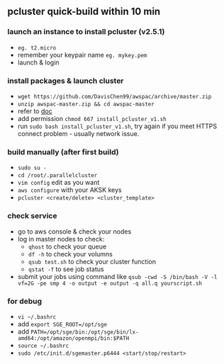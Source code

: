 ## pcluster quick-build within 10 min

### launch an instance to install pcluster (v2.5.1)
- `eg. t2.micro`
- remember your keypair name `eg. mykey.pem`
- launch & login

### install packages & launch cluster
- `wget https://github.com/DavisChen99/awspac/archive/master.zip`
- `unzip awspac-master.zip && cd awspac-master`
- refer to [doc](https://aws-parallelcluster.readthedocs.io/en/latest/configuration.html#scheduler)
- add permission `chmod 667 install_pcluster_v1.sh`
- run `sudo bash install_pcluster_v1.sh`, try again if you meet HTTPS connect problem - usually network issue.

### build manually (after first build)
- `sudo su -`
- `cd /root/.parallelcluster`
- `vim config` edit as you want
- `aws configure` with your AKSK keys
- `pcluster <create/delete> <cluster_template>`

### check service
- go to aws console & check your nodes
- log in master nodes to check:
  * `qhost` to check your queue
  * `df -h` to check your volumns
  * `qsub test.sh` to check your cluster function
  * `qstat -f` to see job status
- submit your jobs using command like `qsub -cwd -S /bin/bash -V -l vf=2G -pe smp 4 -o output -e output -q all.q yourscript.sh`

### for debug
- `vi ~/.bashrc`
- add `export SGE_ROOT=/opt/sge`
- add `PATH=/opt/sge/bin:/opt/sge/bin/lx-amd64:/opt/amazon/openmpi/bin:$PATH`
- `source ~/.bashrc`
- `sudo /etc/init.d/sgemaster.p6444 <start/stop/restart>`
